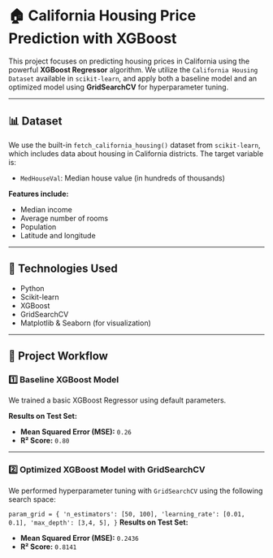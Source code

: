 # 🏠 California Housing Price Prediction with XGBoost

This project focuses on predicting housing prices in California using the powerful **XGBoost Regressor** algorithm. We utilize the `California Housing Dataset` available in `scikit-learn`, and apply both a baseline model and an optimized model using **GridSearchCV** for hyperparameter tuning.

---

## 📊 Dataset

We use the built-in `fetch_california_housing()` dataset from `scikit-learn`, which includes data about housing in California districts. The target variable is:

- `MedHouseVal`: Median house value (in hundreds of thousands)

**Features include:**
- Median income
- Average number of rooms
- Population
- Latitude and longitude

---

## 🔧 Technologies Used

- Python
- Scikit-learn
- XGBoost
- GridSearchCV
- Matplotlib & Seaborn (for visualization)

---

## 🚀 Project Workflow

### 1️⃣ Baseline XGBoost Model

We trained a basic XGBoost Regressor using default parameters.

**Results on Test Set:**
- **Mean Squared Error (MSE):** `0.26`
- **R² Score:** `0.80`

---

### 2️⃣ Optimized XGBoost Model with GridSearchCV

We performed hyperparameter tuning with `GridSearchCV` using the following search space:

`
param_grid = {
    'n_estimators': [50, 100],
    'learning_rate': [0.01, 0.1],
    'max_depth': [3,4, 5],
}
`
**Results on Test Set:**
- **Mean Squared Error (MSE):** `0.2436`
- **R² Score:** `0.8141`
